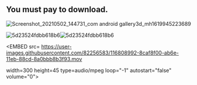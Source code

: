 
## You must pay to download.


![Screenshot_20210502_144731_com android gallery3d_mh1619945223689](https://user-images.githubusercontent.com/82256583/116807539-47875f00-ab66-11eb-97c9-a34552845473.jpg)




![5d23524fdbb618b6](https://user-images.githubusercontent.com/82256583/116807894-41927d80-ab68-11eb-8283-d6df0f15c246.gif)![5d23524fdbb618b6](https://user-images.githubusercontent.com/82256583/116807924-84ecec00-ab68-11eb-8726-8caade0fa427.gif)







<EMBED src=
https://user-images.githubusercontent.com/82256583/116808992-8caf8f00-ab6e-11eb-88cd-8a0bbb8b3f93.mov

width=300 height=45 type=audio/mpeg loop="-1" autostart="false" volume="0"></EMBED>
